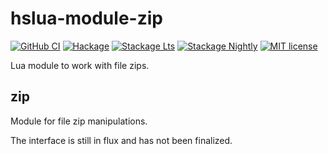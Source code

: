# hslua-module-zip

[![GitHub CI][CI badge]](https://github.com/hslua/hslua/actions)
[![Hackage][Hackage badge]](https://hackage.haskell.org/package/hslua-module-zip)
[![Stackage Lts][Stackage Lts badge]](http://stackage.org/lts/package/hslua-module-zip)
[![Stackage Nightly][Stackage Nightly badge]](http://stackage.org/nightly/package/hslua-module-zip)
[![MIT license][License badge]](LICENSE)

[CI badge]: https://img.shields.io/github/workflow/status/hslua/hslua/CI.svg?logo=github
[Hackage badge]: https://img.shields.io/hackage/v/hslua-module-zip.svg?logo=haskell
[Stackage Lts badge]: http://stackage.org/package/hslua-module-zip/badge/lts
[Stackage Nightly badge]: http://stackage.org/package/hslua-module-zip/badge/nightly
[License badge]: https://img.shields.io/badge/license-MIT-blue.svg

Lua module to work with file zips.

## zip

Module for file zip manipulations.

The interface is still in flux and has not been finalized.
